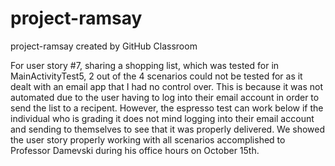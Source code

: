 # project-ramsay
project-ramsay created by GitHub Classroom

For user story #7, sharing a shopping list, which was tested for in MainActivityTest5, 2 out of the 4 scenarios could not be 
tested for as it dealt with an email app that I had no control over. This is because it was not automated due to the user 
having to log into their email account in order to send the list to a recipent. However, the espresso test can work below if 
the individual who is grading it does not mind logging into their email account and sending to themselves to see that it was
properly delivered. We showed the user story properly working with all scenarios accomplished to Professor Damevski during his 
office hours on October 15th.
